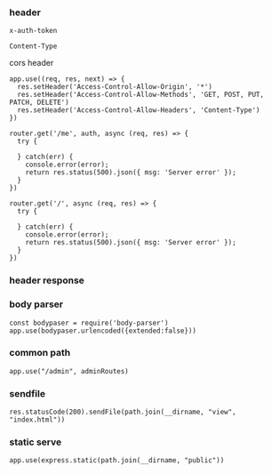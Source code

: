 ### header
```
x-auth-token
```


```
Content-Type
```

cors header
```
app.use((req, res, next) => {
  res.setHeader('Access-Control-Allow-Origin', '*')
  res.setHeader('Access-Control-Allow-Methods', 'GET, POST, PUT, PATCH, DELETE')
  res.setHeader('Access-Control-Allow-Headers', 'Content-Type') 
})

```


```
router.get('/me', auth, async (req, res) => {
  try {
  
  } catch(err) {
    console.error(error);
    return res.status(500).json({ msg: 'Server error' });
  }
})

router.get('/', async (req, res) => {
  try {
  
  } catch(err) {
    console.error(error);
    return res.status(500).json({ msg: 'Server error' });
  }
})
```


### header response


### body parser
```
const bodypaser = require('body-parser')
app.use(bodypaser.urlencoded({extended:false}))
```

### common path
```
app.use("/admin", adminRoutes)
```

### sendfile
```
res.statusCode(200).sendFile(path.join(__dirname, "view", "index.html"))
```

### static serve
```
app.use(express.static(path.join(__dirname, "public"))
```
